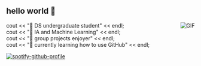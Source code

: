 
## hello world 🌱

<img align="right" alt="GIF" src="https://github.com/user-attachments/assets/d4ad3bc7-e734-484f-91cb-c9dd26cedba8" />


cout << "🪷 DS undergraduate student" << endl;  
cout << "🌯 IA and Machine Learning" << endl;  
cout << "🥠 group projects enjoyer" << endl;  
cout << "🥭 currently learning how to use GitHub" << endl;  

[![spotify-github-profile](https://spotify-github-profile.kittinanx.com/api/view?uid=vt3p61jsvm3jhcyxwihcpiydh&cover_image=true&theme=novatorem&show_offline=false&background_color=121212&interchange=true&bar_color=53b14f&bar_color_cover=false)](https://github.com/kittinan/spotify-github-profile)
